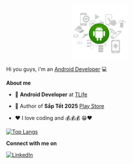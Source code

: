 <p align="center"  target="_blank"><a href="http://thanhnh98.github.io/"><img width="30%" src="./assets/hello.png" /></a></p>

Hi you guys, i'm an [Android Developer](https://thanhnh98.github.io/#/) 💻

**About me**

- 💼 **Android Developer** at [TLife](https://play.google.com/store/apps/dev?id=5540559479839330036)

- 🎉 Author of **Sắp Tết 2025** [Play Store](https://play.google.com/store/apps/details?id=com.thanh_nguyen.tet_count_down)

- ❤️ I love coding and 💰💰💰 😁❤️

  

[![Top Langs](https://github-readme-stats.vercel.app/api/top-langs/?username=thanhnh98&layout=compact&theme=tokyonight)](https://github.com/anuraghazra/github-readme-stats)
  
**Connect with me on**

<a href="https://www.linkedin.com/in/thanh-nguyen-hoai-512616181/"><img src="https://img.shields.io/badge/linkedin-%230077B5.svg?style=for-the-badge&logo=linkedin&logoColor=white" alt="LinkedIn"/></a>
<!-- 
![thanhnh98's GitHub stats](https://github-readme-stats.vercel.app/api?username=thanhnh98&show_icons=true&theme=tokyonight)


[![Top Langs](https://github-readme-stats.vercel.app/api/top-langs/?username=thanhnh98&layout=compact&theme=tokyonight)](https://github.com/anuraghazra/github-readme-stats)
 -->
